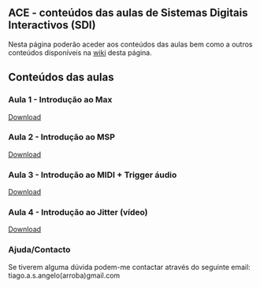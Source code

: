 ## ACE - conteúdos das aulas de Sistemas Digitais Interactivos (SDI)
Nesta página poderão aceder aos conteúdos das aulas bem como a outros conteúdos disponíveis na <a href="https://github.com/p1nh0/ACE-SDI/wiki"> wiki</a> desta página.

## Conteúdos das aulas

### Aula 1 - Introdução ao Max
<a href="https://minhaskamal.github.io/DownGit/#/home?url=https://github.com/p1nh0/ACE-SDI/tree/master/aulas/aula_01" target="_blank">Download</a>

### Aula 2 - Introdução ao MSP
<a href="https://minhaskamal.github.io/DownGit/#/home?url=https://github.com/p1nh0/ACE-SDI/tree/master/aulas/aula_02" target="_blank">Download</a>

### Aula 3 - Introdução ao MIDI + Trigger áudio
<a href="https://minhaskamal.github.io/DownGit/#/home?url=https://github.com/p1nh0/ACE-SDI/tree/master/aulas/aula_03" target="_blank">Download</a>

### Aula 4 - Introdução ao Jitter (vídeo)
<a href="https://minhaskamal.github.io/DownGit/#/home?url=https://github.com/p1nh0/ACE-SDI/tree/master/aulas/aula_04" target="_blank">Download</a>

### Ajuda/Contacto
Se tiverem alguma dúvida podem-me contactar através do seguinte email: tiago.a.s.angelo(arroba)gmail.com